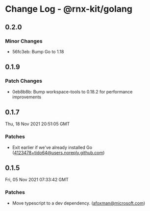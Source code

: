 # Change Log - @rnx-kit/golang

## 0.2.0

### Minor Changes

- 56fc3eb: Bump Go to 1.18

## 0.1.9

### Patch Changes

- 0eb8b8b: Bump workspace-tools to 0.18.2 for performance improvements

## 0.1.7

Thu, 18 Nov 2021 20:51:05 GMT

### Patches

- Exit earlier if we've already installed Go (4123478+tido64@users.noreply.github.com)

## 0.1.5

Fri, 05 Nov 2021 07:33:42 GMT

### Patches

- Move typescript to a dev dependency. (afoxman@microsoft.com)
